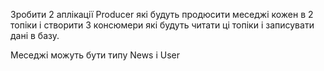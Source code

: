 Зробити 2 аплікації Producer які будуть продюсити меседжі кожен в 2 топіки і створити 3 консюмери які будуть читати ці топіки і записувати дані в базу.

Меседжі можуть бути типу News i User
